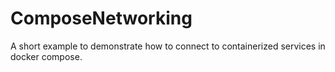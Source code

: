 # ComposeNetworking
A short example to demonstrate how to connect to containerized services in docker compose.
